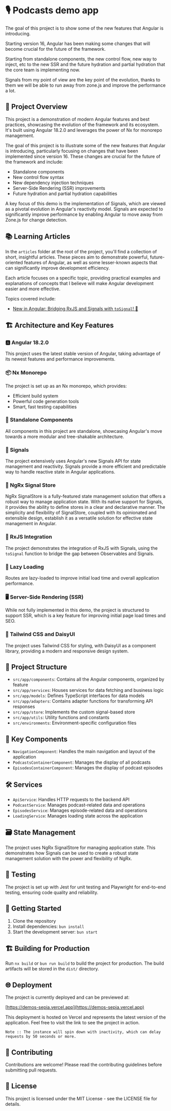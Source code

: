 # 🎙️ Podcasts demo app

The goal of this project is to show some of the new features that Angular is introducing.

Starting version 16, Angular has been making some changes that will become crucial for the future of the framework.

Starting from standalone components, the new control flow, new way to inject, etc to the new SSR and the future hydration and partial hydration that the core team is implementing now.

Signals from my point of view are the key point of the evolution, thanks to them we will be able to run away from zone.js and improve the performance a lot.

## 🚀 Project Overview

This project is a demonstration of modern Angular features and best practices, showcasing the evolution of the framework and its ecosystem. It's built using Angular 18.2.0 and leverages the power of Nx for monorepo management.

The goal of this project is to illustrate some of the new features that Angular is introducing, particularly focusing on changes that have been implemented since version 16. These changes are crucial for the future of the framework and include:

- Standalone components
- New control flow syntax
- New dependency injection techniques
- Server-Side Rendering (SSR) improvements
- Future hydration and partial hydration capabilities

A key focus of this demo is the implementation of Signals, which are viewed as a pivotal evolution in Angular's reactivity model. Signals are expected to significantly improve performance by enabling Angular to move away from Zone.js for change detection.

## 📚 Learning Articles

In the `articles` folder at the root of the project, you'll find a collection of short, insightful articles. These pieces aim to demonstrate powerful, future-oriented features of Angular, as well as some lesser-known aspects that can significantly improve development efficiency.

Each article focuses on a specific topic, providing practical examples and explanations of concepts that I believe will make Angular development easier and more effective.

Topics covered include:

- [New in Angular: Bridging RxJS and Signals with `toSignal`! 🚀](https://github.com/bndF1/Podcasts-demo-app/blob/main/articles/to-signal.md)

## 🏗️ Architecture and Key Features

### 🅰️ Angular 18.2.0

This project uses the latest stable version of Angular, taking advantage of its newest features and performance improvements.

### 📦 Nx Monorepo

The project is set up as an Nx monorepo, which provides:

- Efficient build system
- Powerful code generation tools
- Smart, fast testing capabilities

### 🧩 Standalone Components

All components in this project are standalone, showcasing Angular's move towards a more modular and tree-shakable architecture.

### 📡 Signals

The project extensively uses Angular's new Signals API for state management and reactivity. Signals provide a more efficient and predictable way to handle reactive state in Angular applications.

### 🏪 NgRx Signal Store

NgRx SignalStore is a fully-featured state management solution that offers a robust way to manage application state. With its native support for Signals, it provides the ability to define stores in a clear and declarative manner. The simplicity and flexibility of SignalStore, coupled with its opinionated and extensible design, establish it as a versatile solution for effective state management in Angular.

### 🔄 RxJS Integration

The project demonstrates the integration of RxJS with Signals, using the `toSignal` function to bridge the gap between Observables and Signals.

### 🚀 Lazy Loading

Routes are lazy-loaded to improve initial load time and overall application performance.

### 🖥️ Server-Side Rendering (SSR)

While not fully implemented in this demo, the project is structured to support SSR, which is a key feature for improving initial page load times and SEO.

### 🎨 Tailwind CSS and DaisyUI

The project uses Tailwind CSS for styling, with DaisyUI as a component library, providing a modern and responsive design system.

## 📁 Project Structure

- `src/app/components`: Contains all the Angular components, organized by feature
- `src/app/services`: Houses services for data fetching and business logic
- `src/app/models`: Defines TypeScript interfaces for data models
- `src/app/adapters`: Contains adapter functions for transforming API responses
- `src/app/store`: Implements the custom signal-based store
- `src/app/utils`: Utility functions and constants
- `src/environments`: Environment-specific configuration files

## 🔑 Key Components

- `NavigationComponent`: Handles the main navigation and layout of the application
- `PodcastsContainerComponent`: Manages the display of all podcasts
- `EpisodesContainerComponent`: Manages the display of podcast episodes

## 🛠️ Services

- `ApiService`: Handles HTTP requests to the backend API
- `PodcastService`: Manages podcast-related data and operations
- `EpisodesService`: Manages episode-related data and operations
- `LoadingService`: Manages loading state across the application

## 🗃️ State Management

The project uses NgRx SignalStore for managing application state. This demonstrates how Signals can be used to create a robust state management solution with the power and flexibility of NgRx.

## 🧪 Testing

The project is set up with Jest for unit testing and Playwright for end-to-end testing, ensuring code quality and reliability.

## 🚀 Getting Started

1. Clone the repository
2. Install dependencies: `bun install`
3. Start the development server: `bun start`

## 🏗️ Building for Production

Run `nx build` or `bun run build` to build the project for production. The build artifacts will be stored in the `dist/` directory.

## 🌐 Deployment

The project is currently deployed and can be previewed at:

[https://demos-sepia.vercel.app](https://demos-sepia.vercel.app)

This deployment is hosted on Vercel and represents the latest version of the application. Feel free to visit the link to see the project in action.

`Note :: The instance will spin down with inactivity, which can delay requests by 50 seconds or more.`

## 🤝 Contributing

Contributions are welcome! Please read the contributing guidelines before submitting pull requests.

## 📄 License

This project is licensed under the MIT License - see the LICENSE file for details.
